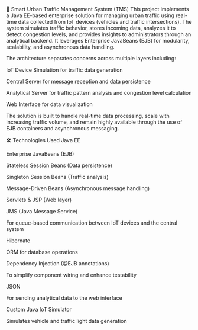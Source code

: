 🚦 Smart Urban Traffic Management System (TMS)
This project implements a Java EE-based enterprise solution for managing urban traffic using real-time data collected from IoT devices (vehicles and traffic intersections). The system simulates traffic behavior, stores incoming data, analyzes it to detect congestion levels, and provides insights to administrators through an analytical backend. It leverages Enterprise JavaBeans (EJB) for modularity, scalability, and asynchronous data handling.

The architecture separates concerns across multiple layers including:

IoT Device Simulation for traffic data generation

Central Server for message reception and data persistence

Analytical Server for traffic pattern analysis and congestion level calculation

Web Interface for data visualization

The solution is built to handle real-time data processing, scale with increasing traffic volume, and remain highly available through the use of EJB containers and asynchronous messaging.

🛠 Technologies Used
Java EE

Enterprise JavaBeans (EJB)

Stateless Session Beans (Data persistence)

Singleton Session Beans (Traffic analysis)

Message-Driven Beans (Asynchronous message handling)

Servlets & JSP (Web layer)

JMS (Java Message Service)

For queue-based communication between IoT devices and the central system

Hibernate

ORM for database operations

Dependency Injection (@EJB annotations)

To simplify component wiring and enhance testability

JSON

For sending analytical data to the web interface

Custom Java IoT Simulator

Simulates vehicle and traffic light data generation

